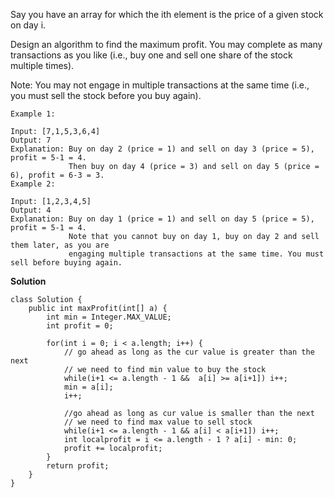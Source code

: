 Say you have an array for which the ith element is the price of a given stock on day i.

Design an algorithm to find the maximum profit. You may complete as many transactions as you like (i.e., buy one and sell one share of the stock multiple times).

Note: You may not engage in multiple transactions at the same time (i.e., you must sell the stock before you buy again).

```
Example 1:

Input: [7,1,5,3,6,4]
Output: 7
Explanation: Buy on day 2 (price = 1) and sell on day 3 (price = 5), profit = 5-1 = 4.
             Then buy on day 4 (price = 3) and sell on day 5 (price = 6), profit = 6-3 = 3.
Example 2:

Input: [1,2,3,4,5]
Output: 4
Explanation: Buy on day 1 (price = 1) and sell on day 5 (price = 5), profit = 5-1 = 4.
             Note that you cannot buy on day 1, buy on day 2 and sell them later, as you are
             engaging multiple transactions at the same time. You must sell before buying again.
 ```            
**Solution**

```
class Solution {
    public int maxProfit(int[] a) {
        int min = Integer.MAX_VALUE;
        int profit = 0;
        
        for(int i = 0; i < a.length; i++) {
            // go ahead as long as the cur value is greater than the next
            // we need to find min value to buy the stock
            while(i+1 <= a.length - 1 &&  a[i] >= a[i+1]) i++;
            min = a[i];
            i++;
            
            //go ahead as long as cur value is smaller than the next
            // we need to find max value to sell stock
            while(i+1 <= a.length - 1 && a[i] < a[i+1]) i++;
            int localprofit = i <= a.length - 1 ? a[i] - min: 0;
            profit += localprofit;
        }
        return profit;
    }
}

```
